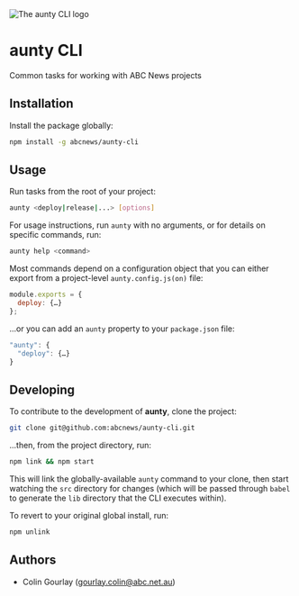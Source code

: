 <img alt="The aunty CLI logo" style="max-width:100%" src="https://rawgit.com/abcnews/aunty-cli/master/assets/logo.svg">

# aunty CLI

Common tasks for working with ABC News projects

## Installation

Install the package globally:

```bash
npm install -g abcnews/aunty-cli
```

## Usage

Run tasks from the root of your project:

```bash
aunty <deploy|release|...> [options]
```

For usage instructions, run `aunty` with no arguments, or for details on specific commands, run:

```bash
aunty help <command>
```

Most commands depend on a configuration object that you can either export from a project-level `aunty.config.js(on)` file:

```js
module.exports = {
  deploy: {…}
};
```

...or you can add an `aunty` property to your `package.json` file:

```js
"aunty": {
  "deploy": {…}
}
```

## Developing

To contribute to the development of **aunty**, clone the project:

```bash
git clone git@github.com:abcnews/aunty-cli.git
```

...then, from the project directory, run:

```bash
npm link && npm start
```

This will link the globally-available `aunty` command to your clone, then start watching the `src` directory for changes (which will be passed through `babel` to generate the `lib` directory that the CLI executes within).

To revert to your original global install, run:

```bash
npm unlink
```

## Authors

- Colin Gourlay ([gourlay.colin@abc.net.au](mailto:gourlay.colin@abc.net.au))
